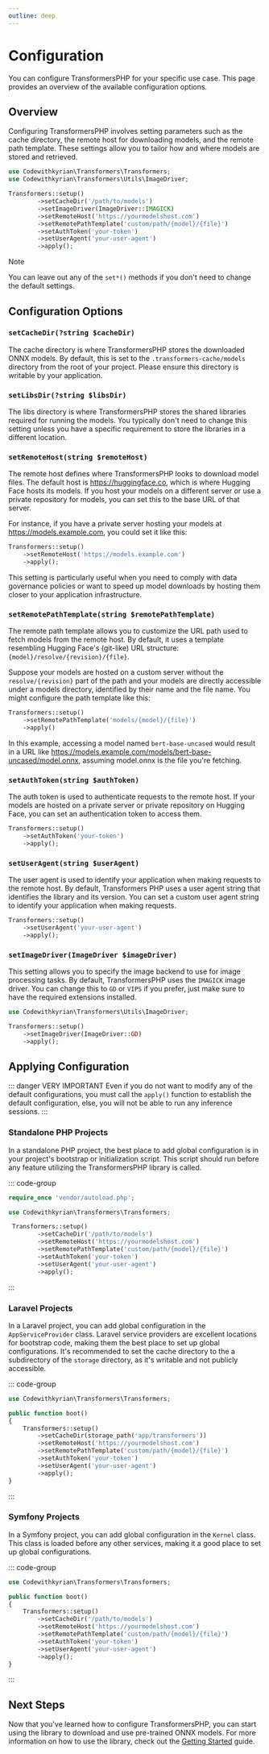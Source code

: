 ```yaml
---
outline: deep
---
```


# Configuration

You can configure TransformersPHP for your specific use case. This page provides an overview of the available
configuration options.

## Overview

Configuring TransformersPHP involves setting parameters such as the cache directory, the remote host for downloading
models, and the remote path template. These settings allow you to tailor how and where models are stored and retrieved.

```php
use Codewithkyrian\Transformers\Transformers;
use Codewithkyrian\Transformers\Utils\ImageDriver;

Transformers::setup()
        ->setCacheDir('/path/to/models')
        ->setImageDriver(ImageDriver::IMAGICK)
        ->setRemoteHost('https://yourmodelshost.com')
        ->setRemotePathTemplate('custom/path/{model}/{file}')
        ->setAuthToken('your-token')
        ->setUserAgent('your-user-agent')
        ->apply();
```

> [!NOTE]
> You can leave out any of the `set*()` methods if you don't need to change the default settings.

## Configuration Options

### `setCacheDir(?string $cacheDir)`

The cache directory is where TransformersPHP stores the downloaded ONNX models. By default, this is set to
the `.transformers-cache/models` directory from the root of your project. Please ensure this directory is writable by
your application.

### `setLibsDir(?string $libsDir)`

The libs directory is where TransformersPHP stores the shared libraries required for running the models. You typically
don't need to change this setting unless you have a specific requirement to store the libraries in a different location.

### `setRemoteHost(string $remoteHost)`

The remote host defines where TransformersPHP looks to download model files. The default host
is https://huggingface.co, which is where Hugging Face hosts its models. If you host your models on a different server
or use a private repository for models, you can set this to the base URL of that server.

For instance, if you have a private server hosting your models at https://models.example.com, you could set it like
this:

```php
Transformers::setup()
    ->setRemoteHost('https://models.example.com')
    ->apply();
```

This setting is particularly useful when you need to comply with data governance policies or want to speed up model
downloads by hosting them closer to your application infrastructure.

### `setRemotePathTemplate(string $remotePathTemplate)`

The remote path template allows you to customize the URL path used to fetch models from the remote host. By default, it
uses a template resembling Hugging Face's (git-like) URL structure: `{model}/resolve/{revision}/{file}`.

Suppose your models are hosted on a custom server without the `resolve/{revision}` part of the path and your models are
directly accessible under a models directory, identified by their name and the file name. You might configure the path
template like this:

```php
Transformers::setup()
    ->setRemotePathTemplate('models/{model}/{file}')
    ->apply()
```

In this example, accessing a model named `bert-base-uncased` would result in a URL
like https://models.example.com/models/bert-base-uncased/model.onnx, assuming model.onnx is the file you're fetching.

### `setAuthToken(string $authToken)`

The auth token is used to authenticate requests to the remote host. If your models are hosted on a private server or
private repository on Hugging Face, you can set an authentication token to access them.

```php
Transformers::setup()
    ->setAuthToken('your-token')
    ->apply();
```

### `setUserAgent(string $userAgent)`

The user agent is used to identify your application when making requests to the remote host. By default, Transformers
PHP uses a user agent string that identifies the library and its version. You can set a custom user agent string to
identify your application when making requests.

```php
Transformers::setup()
    ->setUserAgent('your-user-agent')
    ->apply();
```

### `setImageDriver(ImageDriver $imageDriver)`

This setting allows you to specify the image backend to use for image processing tasks. By default, TransformersPHP uses
the `IMAGICK` image driver. You can change this to `GD` or `VIPS` if you prefer, just make sure to have the required
extensions installed.

```php
use Codewithkyrian\Transformers\Utils\ImageDriver;

Transformers::setup()
    ->setImageDriver(ImageDriver::GD)
    ->apply();
```

## Applying Configuration

::: danger VERY IMPORTANT
Even if you do not want to modify any of the default configurations, you must call the `apply()` function to
establish the default configuration, else, you will not be able to run any inference sessions.
:::

### Standalone PHP Projects

In a standalone PHP project, the best place to add global configuration is in your project's bootstrap or initialization
script. This script should run before any feature utilizing the TransformersPHP library is called.

::: code-group

```php [bootstrap.php]
require_once 'vendor/autoload.php';

use Codewithkyrian\Transformers\Transformers;

 Transformers::setup()
        ->setCacheDir('/path/to/models')
        ->setRemoteHost('https://yourmodelshost.com')
        ->setRemotePathTemplate('custom/path/{model}/{file}')
        ->setAuthToken('your-token')
        ->setUserAgent('your-user-agent')
        ->apply();
```

:::

### Laravel Projects

In a Laravel project, you can add global configuration in the `AppServiceProvider` class. Laravel service providers are
excellent locations for bootstrap code, making them the best place to set up global configurations. It's recommended to
set the cache directory to the a subdirectory of the `storage` directory, as it's writable and not publicly accessible.

::: code-group

```php [AppServiceProvider.php]
use Codewithkyrian\Transformers\Transformers;

public function boot()
{
    Transformers::setup()
        ->setCacheDir(storage_path('app/transformers'))
        ->setRemoteHost('https://yourmodelshost.com')
        ->setRemotePathTemplate('custom/path/{model}/{file}')
        ->setAuthToken('your-token')
        ->setUserAgent('your-user-agent')
        ->apply();
}
```

:::

### Symfony Projects

In a Symfony project, you can add global configuration in the `Kernel` class. This class is loaded before any other
services, making it a good place to set up global configurations.

::: code-group

```php [Kernel.php]
use Codewithkyrian\Transformers\Transformers;

public function boot()
{
    Transformers::setup()
        ->setCacheDir('/path/to/models')
        ->setRemoteHost('https://yourmodelshost.com')
        ->setRemotePathTemplate('custom/path/{model}/{file}')
        ->setAuthToken('your-token')
        ->setUserAgent('your-user-agent')
        ->apply();
}
```

:::

## Next Steps

Now that you've learned how to configure TransformersPHP, you can start using the library to download and use
pre-trained ONNX models. For more information on how to use the library, check out
the [Getting Started](getting-started.md) guide.
